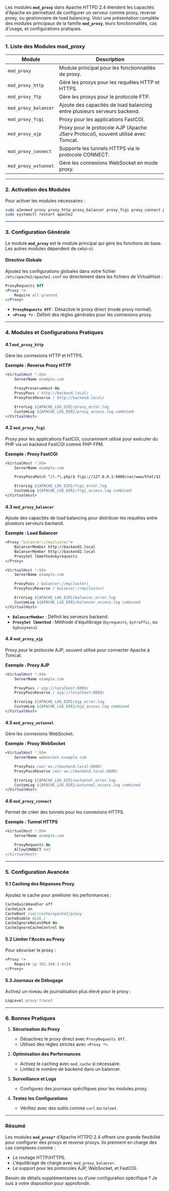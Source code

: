 Les modules **`mod_proxy`** dans Apache HTTPD 2.4 étendent les capacités d'Apache en permettant de configurer un serveur comme proxy, reverse proxy, ou gestionnaire de load balancing. Voici une présentation complète des modules principaux de la famille **`mod_proxy`**, leurs fonctionnalités, cas d'usage, et configurations pratiques.

---

### **1. Liste des Modules mod_proxy**

| **Module**            | **Description**                                                                                 |
|------------------------|-------------------------------------------------------------------------------------------------|
| `mod_proxy`           | Module principal pour les fonctionnalités de proxy.                                             |
| `mod_proxy_http`      | Gère les proxys pour les requêtes HTTP et HTTPS.                                                |
| `mod_proxy_ftp`       | Gère les proxys pour le protocole FTP.                                                          |
| `mod_proxy_balancer`  | Ajoute des capacités de load balancing entre plusieurs serveurs backend.                        |
| `mod_proxy_fcgi`      | Proxy pour les applications FastCGI.                                                            |
| `mod_proxy_ajp`       | Proxy pour le protocole AJP (Apache JServ Protocol), souvent utilisé avec Tomcat.               |
| `mod_proxy_connect`   | Supporte les tunnels HTTPS via le protocole CONNECT.                                            |
| `mod_proxy_wstunnel`  | Gère les connexions WebSocket en mode proxy.                                                    |

---

### **2. Activation des Modules**

Pour activer les modules nécessaires :
```bash
sudo a2enmod proxy proxy_http proxy_balancer proxy_fcgi proxy_connect proxy_wstunnel
sudo systemctl restart apache2
```

---

### **3. Configuration Générale**

Le module **`mod_proxy`** est le module principal qui gère les fonctions de base. Les autres modules dépendent de celui-ci.

#### **Directive Globale**
Ajoutez les configurations globales dans votre fichier `/etc/apache2/apache2.conf` ou directement dans les fichiers de VirtualHost :
```apache
ProxyRequests Off
<Proxy *>
    Require all granted
</Proxy>
```

- **`ProxyRequests Off`** : Désactive le proxy direct (mode proxy normal).
- **`<Proxy *>`** : Définit des règles générales pour les connexions proxy.

---

### **4. Modules et Configurations Pratiques**

#### **4.1 `mod_proxy_http`**

Gère les connexions HTTP et HTTPS.

**Exemple : Reverse Proxy HTTP**
```apache
<VirtualHost *:80>
    ServerName example.com

    ProxyPreserveHost On
    ProxyPass / http://backend.local/
    ProxyPassReverse / http://backend.local/

    ErrorLog ${APACHE_LOG_DIR}/proxy_error.log
    CustomLog ${APACHE_LOG_DIR}/proxy_access.log combined
</VirtualHost>
```

#### **4.2 `mod_proxy_fcgi`**

Proxy pour les applications FastCGI, couramment utilisé pour exécuter du PHP via un backend FastCGI comme PHP-FPM.

**Exemple : Proxy FastCGI**
```apache
<VirtualHost *:80>
    ServerName example.com

    ProxyPassMatch ^/(.*\.php)$ fcgi://127.0.0.1:9000/var/www/html/$1

    ErrorLog ${APACHE_LOG_DIR}/fcgi_error.log
    CustomLog ${APACHE_LOG_DIR}/fcgi_access.log combined
</VirtualHost>
```

#### **4.3 `mod_proxy_balancer`**

Ajoute des capacités de load balancing pour distribuer les requêtes entre plusieurs serveurs backend.

**Exemple : Load Balancer**
```apache
<Proxy "balancer://mycluster">
    BalancerMember http://backend1.local
    BalancerMember http://backend2.local
    ProxySet lbmethod=byrequests
</Proxy>

<VirtualHost *:80>
    ServerName example.com

    ProxyPass / balancer://mycluster/
    ProxyPassReverse / balancer://mycluster/

    ErrorLog ${APACHE_LOG_DIR}/balancer_error.log
    CustomLog ${APACHE_LOG_DIR}/balancer_access.log combined
</VirtualHost>
```

- **`BalancerMember`** : Définit les serveurs backend.
- **`ProxySet lbmethod`** : Méthode d'équilibrage (`byrequests`, `bytraffic`, ou `bybusyness`).

#### **4.4 `mod_proxy_ajp`**

Proxy pour le protocole AJP, souvent utilisé pour connecter Apache à Tomcat.

**Exemple : Proxy AJP**
```apache
<VirtualHost *:80>
    ServerName example.com

    ProxyPass / ajp://localhost:8009/
    ProxyPassReverse / ajp://localhost:8009/

    ErrorLog ${APACHE_LOG_DIR}/ajp_error.log
    CustomLog ${APACHE_LOG_DIR}/ajp_access.log combined
</VirtualHost>
```

#### **4.5 `mod_proxy_wstunnel`**

Gère les connexions WebSocket.

**Exemple : Proxy WebSocket**
```apache
<VirtualHost *:80>
    ServerName websocket.example.com

    ProxyPass /ws/ ws://backend.local:8080/
    ProxyPassReverse /ws/ ws://backend.local:8080/

    ErrorLog ${APACHE_LOG_DIR}/wstunnel_error.log
    CustomLog ${APACHE_LOG_DIR}/wstunnel_access.log combined
</VirtualHost>
```

#### **4.6 `mod_proxy_connect`**

Permet de créer des tunnels pour les connexions HTTPS.

**Exemple : Tunnel HTTPS**
```apache
<VirtualHost *:80>
    ServerName example.com

    ProxyRequests On
    AllowCONNECT 443
</VirtualHost>
```

---

### **5. Configuration Avancée**

#### **5.1 Caching des Réponses Proxy**
Ajoutez le cache pour améliorer les performances :
```apache
CacheQuickHandler off
CacheLock on
CacheRoot /var/cache/apache2/proxy
CacheEnable disk /
CacheIgnoreNoLastMod On
CacheIgnoreCacheControl On
```

#### **5.2 Limiter l'Accès au Proxy**
Pour sécuriser le proxy :
```apache
<Proxy *>
    Require ip 192.168.1.0/24
</Proxy>
```

#### **5.3 Journaux de Débogage**
Activez un niveau de journalisation plus élevé pour le proxy :
```apache
LogLevel proxy:trace2
```

---

### **6. Bonnes Pratiques**

1. **Sécurisation du Proxy**
   - Désactivez le proxy direct avec `ProxyRequests Off`.
   - Utilisez des règles strictes avec `<Proxy *>`.

2. **Optimisation des Performances**
   - Activez le caching avec `mod_cache` si nécessaire.
   - Limitez le nombre de backend dans un balancer.

3. **Surveillance et Logs**
   - Configurez des journaux spécifiques pour les modules proxy.

4. **Testez les Configurations**
   - Vérifiez avec des outils comme `curl` ou `telnet`.

---

### **Résumé**

Les modules **`mod_proxy*`** d'Apache HTTPD 2.4 offrent une grande flexibilité pour configurer des proxys et reverse proxys. Ils prennent en charge des cas complexes comme :
- Le routage HTTP/HTTPS.
- L'équilibrage de charge avec `mod_proxy_balancer`.
- Le support pour les protocoles AJP, WebSocket, et FastCGI.

Besoin de détails supplémentaires ou d’une configuration spécifique ? Je suis à votre disposition pour approfondir.